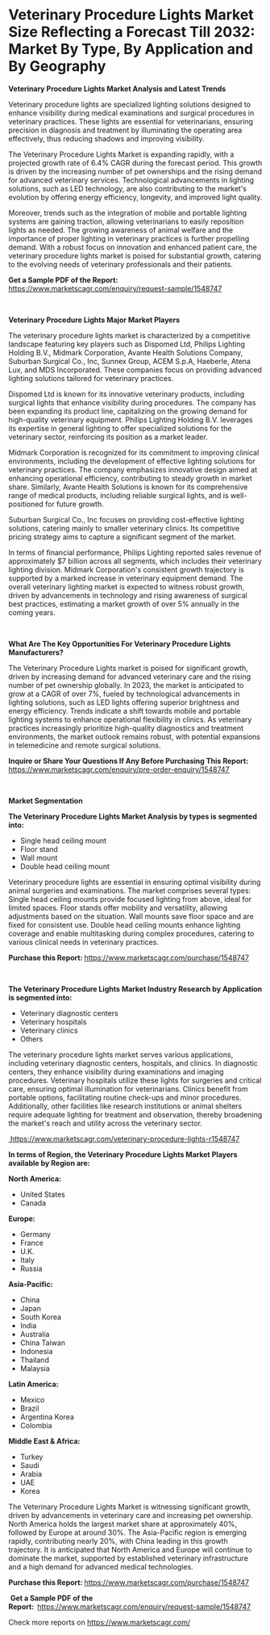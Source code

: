 <p><h1>Veterinary Procedure Lights Market Size Reflecting a Forecast Till 2032: Market By Type, By Application and By Geography</h1></p><p><strong>Veterinary Procedure Lights Market Analysis and Latest Trends</strong></p>
<p><p>Veterinary procedure lights are specialized lighting solutions designed to enhance visibility during medical examinations and surgical procedures in veterinary practices. These lights are essential for veterinarians, ensuring precision in diagnosis and treatment by illuminating the operating area effectively, thus reducing shadows and improving visibility.</p><p>The Veterinary Procedure Lights Market is expanding rapidly, with a projected growth rate of 6.4% CAGR during the forecast period. This growth is driven by the increasing number of pet ownerships and the rising demand for advanced veterinary services. Technological advancements in lighting solutions, such as LED technology, are also contributing to the market's evolution by offering energy efficiency, longevity, and improved light quality.</p><p>Moreover, trends such as the integration of mobile and portable lighting systems are gaining traction, allowing veterinarians to easily reposition lights as needed. The growing awareness of animal welfare and the importance of proper lighting in veterinary practices is further propelling demand. With a robust focus on innovation and enhanced patient care, the veterinary procedure lights market is poised for substantial growth, catering to the evolving needs of veterinary professionals and their patients.</p></p>
<p><strong>Get a Sample PDF of the Report:&nbsp;</strong> <a href="https://www.marketscagr.com/enquiry/request-sample/1548747?utm_campaign=2462&utm_medium=2&utm_source=Github&utm_content=ia&utm_term=04032025&utm_id=veterinary-procedure-lights">https://www.marketscagr.com/enquiry/request-sample/1548747</a></p>
<p>&nbsp;</p>
<p><strong>Veterinary Procedure Lights Major Market Players</strong></p>
<p><p>The veterinary procedure lights market is characterized by a competitive landscape featuring key players such as Dispomed Ltd, Philips Lighting Holding B.V., Midmark Corporation, Avante Health Solutions Company, Suburban Surgical Co., Inc, Sunnex Group, ACEM S.p.A, Haeberle, Atena Lux, and MDS Incorporated. These companies focus on providing advanced lighting solutions tailored for veterinary practices.</p><p>Dispomed Ltd is known for its innovative veterinary products, including surgical lights that enhance visibility during procedures. The company has been expanding its product line, capitalizing on the growing demand for high-quality veterinary equipment. Philips Lighting Holding B.V. leverages its expertise in general lighting to offer specialized solutions for the veterinary sector, reinforcing its position as a market leader.</p><p>Midmark Corporation is recognized for its commitment to improving clinical environments, including the development of effective lighting solutions for veterinary practices. The company emphasizes innovative design aimed at enhancing operational efficiency, contributing to steady growth in market share. Similarly, Avante Health Solutions is known for its comprehensive range of medical products, including reliable surgical lights, and is well-positioned for future growth.</p><p>Suburban Surgical Co., Inc focuses on providing cost-effective lighting solutions, catering mainly to smaller veterinary clinics. Its competitive pricing strategy aims to capture a significant segment of the market.</p><p>In terms of financial performance, Philips Lighting reported sales revenue of approximately $7 billion across all segments, which includes their veterinary lighting division. Midmark Corporation's consistent growth trajectory is supported by a marked increase in veterinary equipment demand. The overall veterinary lighting market is expected to witness robust growth, driven by advancements in technology and rising awareness of surgical best practices, estimating a market growth of over 5% annually in the coming years.</p></p>
<p>&nbsp;</p>
<p><strong>What Are The Key Opportunities For Veterinary Procedure Lights Manufacturers?</strong></p>
<p><p>The Veterinary Procedure Lights market is poised for significant growth, driven by increasing demand for advanced veterinary care and the rising number of pet ownership globally. In 2023, the market is anticipated to grow at a CAGR of over 7%, fueled by technological advancements in lighting solutions, such as LED lights offering superior brightness and energy efficiency. Trends indicate a shift towards mobile and portable lighting systems to enhance operational flexibility in clinics. As veterinary practices increasingly prioritize high-quality diagnostics and treatment environments, the market outlook remains robust, with potential expansions in telemedicine and remote surgical solutions.</p></p>
<p><strong>Inquire or Share Your Questions If Any Before Purchasing This Report:</strong> <a href="https://www.marketscagr.com/enquiry/pre-order-enquiry/1548747?utm_campaign=2462&utm_medium=2&utm_source=Github&utm_content=ia&utm_term=04032025&utm_id=veterinary-procedure-lights">https://www.marketscagr.com/enquiry/pre-order-enquiry/1548747</a></p>
<p>&nbsp;</p>
<p><strong>Market Segmentation</strong></p>
<p><strong>The Veterinary Procedure Lights Market Analysis by types is segmented into:</strong></p>
<p><ul><li>Single head ceiling mount</li><li>Floor stand</li><li>Wall mount</li><li>Double head ceiling mount</li></ul></p>
<p><p>Veterinary procedure lights are essential in ensuring optimal visibility during animal surgeries and examinations. The market comprises several types: Single head ceiling mounts provide focused lighting from above, ideal for limited spaces. Floor stands offer mobility and versatility, allowing adjustments based on the situation. Wall mounts save floor space and are fixed for consistent use. Double head ceiling mounts enhance lighting coverage and enable multitasking during complex procedures, catering to various clinical needs in veterinary practices.</p></p>
<p><strong>Purchase this Report:&nbsp;</strong><a href="https://www.marketscagr.com/purchase/1548747?utm_campaign=2462&utm_medium=2&utm_source=Github&utm_content=ia&utm_term=04032025&utm_id=veterinary-procedure-lights">https://www.marketscagr.com/purchase/1548747</a></p>
<p>&nbsp;</p>
<p><strong>The Veterinary Procedure Lights Market Industry Research by Application is segmented into:</strong></p>
<p><ul><li>Veterinary diagnostic centers</li><li>Veterinary hospitals</li><li>Veterinary clinics</li><li>Others</li></ul></p>
<p><p>The veterinary procedure lights market serves various applications, including veterinary diagnostic centers, hospitals, and clinics. In diagnostic centers, they enhance visibility during examinations and imaging procedures. Veterinary hospitals utilize these lights for surgeries and critical care, ensuring optimal illumination for veterinarians. Clinics benefit from portable options, facilitating routine check-ups and minor procedures. Additionally, other facilities like research institutions or animal shelters require adequate lighting for treatment and observation, thereby broadening the market's reach and utility across the veterinary sector.</p></p>
<p><a href="https://www.marketscagr.com/veterinary-procedure-lights-r1548747?utm_campaign=2462&utm_medium=2&utm_source=Github&utm_content=ia&utm_term=04032025&utm_id=veterinary-procedure-lights">&nbsp;https://www.marketscagr.com/veterinary-procedure-lights-r1548747</a></p>
<p><strong>In terms of Region, the Veterinary Procedure Lights Market Players available by Region are:</strong></p>
<p>
    <p> <strong> North America: </strong>
        <ul>
            <li>United States</li>
            <li>Canada</li>
        </ul>
        </p> 
    <p> <strong> Europe: </strong>
        <ul>
            <li>Germany</li>
            <li>France</li>
            <li>U.K.</li>
            <li>Italy</li>
            <li>Russia</li>
        </ul>
        </p> 
    <p> <strong> Asia-Pacific: </strong>
        <ul>
            <li>China</li>
            <li>Japan</li>
            <li>South Korea</li>
            <li>India</li>
            <li>Australia</li>
            <li>China Taiwan</li>
            <li>Indonesia</li>
            <li>Thailand</li>
            <li>Malaysia</li>
        </ul>
        </p> 
    <p> <strong> Latin America: </strong>
        <ul>
            <li>Mexico</li>
            <li>Brazil</li>
            <li>Argentina Korea</li>
            <li>Colombia</li>
        </ul>
        </p> 
    <p> <strong> Middle East & Africa: </strong>
        <ul>
            <li>Turkey</li>
            <li>Saudi</li>
            <li>Arabia</li>
            <li>UAE</li>
            <li>Korea</li>
        </ul>
    </p>
    </p>
<p><p>The Veterinary Procedure Lights Market is witnessing significant growth, driven by advancements in veterinary care and increasing pet ownership. North America holds the largest market share at approximately 40%, followed by Europe at around 30%. The Asia-Pacific region is emerging rapidly, contributing nearly 20%, with China leading in this growth trajectory. It is anticipated that North America and Europe will continue to dominate the market, supported by established veterinary infrastructure and a high demand for advanced medical technologies.</p></p>
<p><strong>Purchase this Report: </strong><a href="https://www.marketscagr.com/purchase/1548747?utm_campaign=2462&utm_medium=2&utm_source=Github&utm_content=ia&utm_term=04032025&utm_id=veterinary-procedure-lights">https://www.marketscagr.com/purchase/1548747</a></p>
<p>&nbsp;<strong>Get a Sample PDF of the Report:&nbsp;&nbsp;</strong><a href="https://www.marketscagr.com/enquiry/request-sample/1548747?utm_campaign=2462&utm_medium=2&utm_source=Github&utm_content=ia&utm_term=04032025&utm_id=veterinary-procedure-lights">https://www.marketscagr.com/enquiry/request-sample/1548747</a></p>
<p><strong></strong></p>
<p>Check more reports on <a href="https://www.marketscagr.com/?utm_campaign=2462&utm_medium=2&utm_source=Github&utm_content=ia&utm_term=04032025&utm_id=veterinary-procedure-lights">https://www.marketscagr.com/</a></p>